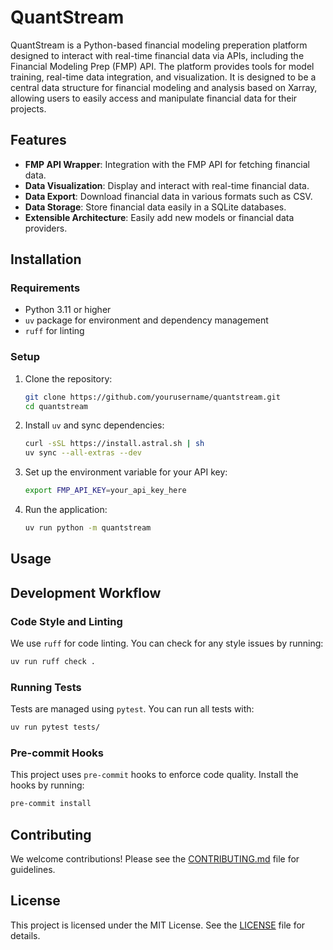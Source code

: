 # **QuantStream**

QuantStream is a Python-based financial modeling preperation platform designed to interact with real-time financial data via APIs, including the Financial Modeling Prep (FMP) API. The platform provides tools for model training, real-time data integration, and visualization. It is designed to be a central data structure for financial modeling and analysis based on Xarray, allowing users to easily access and manipulate financial data for their projects.

## **Features**

- **FMP API Wrapper**: Integration with the FMP API for fetching financial data.
- **Data Visualization**: Display and interact with real-time financial data.
- **Data Export**: Download financial data in various formats such as CSV.
- **Data Storage**: Store financial data easily in a SQLite databases.
- **Extensible Architecture**: Easily add new models or financial data providers.

## **Installation**

### **Requirements**

- Python 3.11 or higher
- `uv` package for environment and dependency management
- `ruff` for linting

### **Setup**

1. Clone the repository:

   ```bash
   git clone https://github.com/yourusername/quantstream.git
   cd quantstream
   ```

1. Install `uv` and sync dependencies:

   ```bash
   curl -sSL https://install.astral.sh | sh
   uv sync --all-extras --dev
   ```

1. Set up the environment variable for your API key:

   ```bash
   export FMP_API_KEY=your_api_key_here
   ```

1. Run the application:

   ```bash
   uv run python -m quantstream
   ```

## **Usage**

## **Development Workflow**

### **Code Style and Linting**

We use `ruff` for code linting. You can check for any style issues by running:

```bash
uv run ruff check .
```

### **Running Tests**

Tests are managed using `pytest`. You can run all tests with:

```bash
uv run pytest tests/
```

### **Pre-commit Hooks**

This project uses `pre-commit` hooks to enforce code quality. Install the hooks by running:

```bash
pre-commit install
```

## **Contributing**

We welcome contributions! Please see the [CONTRIBUTING.md](./CONTRIBUTING.md) file for guidelines.

## **License**

This project is licensed under the MIT License. See the [LICENSE](./LICENSE) file for details.
